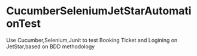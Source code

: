 # CucumberSeleniumJetStarAutomationTest
  Use Cucumber,Selenium,Junit to test Booking Ticket and Logining on JetStar,based on BDD methodology
